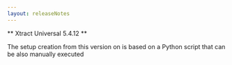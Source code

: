 ```yaml
---
layout: releaseNotes
---
```


** Xtract Universal 5.4.12 **

The setup creation from this version on is based on a Python script that can be also manually executed